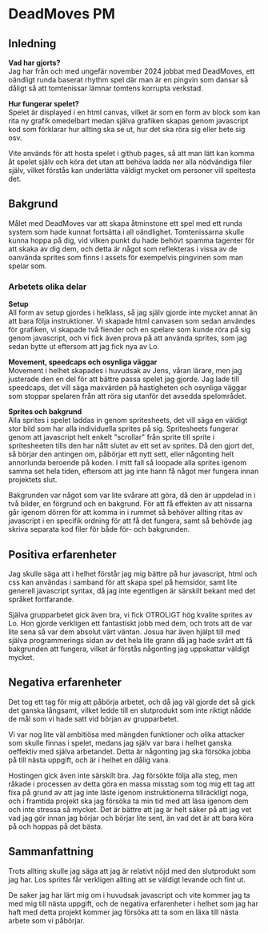 # DeadMoves PM

## Inledning

**Vad har gjorts?**  
Jag har från och med ungefär november 2024 jobbat med DeadMoves, ett oändligt runda baserat rhythm spel där man är en pingvin som dansar så dåligt så att tomtenissar lämnar tomtens korrupta verkstad.

**Hur fungerar spelet?**  
Spelet är displayed i en html canvas, vilket är som en form av block som kan rita ny grafik omedelbart medan själva grafiken skapas genom javascript kod som förklarar hur allting ska se ut, hur det ska röra sig eller bete sig osv.

Vite används för att hosta spelet i github pages, så att man lätt kan komma åt spelet själv och köra det utan att behöva ladda ner alla nödvändiga filer själv, vilket förstås kan underlätta väldigt mycket om personer vill speltesta det.

## Bakgrund
Målet med DeadMoves var att skapa åtminstone ett spel med ett runda system som hade kunnat fortsätta i all oändlighet. Tomtenissarna skulle kunna hoppa på dig, vid vilken punkt du hade behövt spamma tagenter för att skaka av dig dem, och detta är något som reflekteras i vissa av de oanvända sprites som finns i assets för exempelvis pingvinen som man spelar som.

### Arbetets olika delar

**Setup**  
All form av setup gjordes i helklass, så jag själv gjorde inte mycket annat än att bara följa instruktioner. Vi skapade html canvasen som sedan användes för grafiken, vi skapade två fiender och en spelare som kunde röra på sig genom javascript, och vi fick även prova på att använda sprites, som jag sedan bytte ut eftersom att jag fick nya av Lo.

**Movement, speedcaps och osynliga väggar**  
Movement i helhet skapades i huvudsak av Jens, våran lärare, men jag justerade den en del för att bättre passa spelet jag gjorde. Jag lade till speedcaps, det vill säga maxvärden på hastigheten och osynliga väggar som stoppar spelaren från att röra sig utanför det avsedda spelområdet.


**Sprites och bakgrund**  
Alla sprites i spelet laddas in genom spritesheets, det vill säga en väldigt stor bild som har alla individuella sprites på sig. Spritesheets fungerar genom att javascript helt enkelt "scrollar" från sprite till sprite i spritesheeten tills den har nått slutet av ett set av sprites. Då den gjort det, så börjar den antingen om, påbörjar ett nytt sett, eller någonting helt annorlunda beroende på koden. I mitt fall så loopade alla sprites igenom samma set hela tiden, eftersom att jag inte hann få något mer fungera innan projektets slut.

Bakgrunden var något som var lite svårare att göra, då den är uppdelad in i två bilder, en förgrund och en bakgrund. För att få effekten av att nissarna går igenom dörren för att komma in i rummet så behöver allting ritas av javascript i en specifik ordning för att få det fungera, samt så behövde jag skriva separata kod filer för både för- och bakgrunden.

## Positiva erfarenheter
Jag skulle säga att i helhet förstår jag mig bättre på hur javascript, html och css kan användas i samband för att skapa spel på hemsidor, samt lite generell javascript syntax, då jag inte egentligen är särskilt bekant med det språket fortfarande.

Själva grupparbetet gick även bra, vi fick OTROLIGT hög kvalite sprites av Lo. Hon gjorde verkligen ett fantastiskt jobb med dem, och trots att de var lite sena så var dem absolut värt väntan. Josua har även hjälpt till med själva programmerings sidan av det hela lite grann då jag hade svårt att få bakgrunden att fungera, vilket är förstås någonting jag uppskattar väldigt mycket.

## Negativa erfarenheter
Det tog ett tag för mig att påbörja arbetet, och då jag väl gjorde det så gick det ganska långsamt, vilket ledde till en slutprodukt som inte riktigt nådde de mål som vi hade satt vid början av grupparbetet.

Vi var nog lite väl ambitiösa med mängden funktioner och olika attacker som skulle finnas i spelet, medans jag själv var bara i helhet ganska oeffektiv med själva arbetandet. Detta är någonting jag ska försöka jobba på till nästa uppgift, och är i helhet en dålig vana.

Hostingen gick även inte särskilt bra. Jag försökte följa alla steg, men råkade i processen av detta göra en massa misstag som tog mig ett tag att fixa på grund av att jag inte läste igenom instruktionerna tillräckligt noga, och i framtida projekt ska jag försöka ta min tid med att läsa igenom dem och inte stressa så mycket. Det är bättre att jag är helt säker på att jag vet vad jag gör innan jag börjar och börjar lite sent, än vad det är att bara köra på och hoppas på det bästa.

## Sammanfattning
Trots allting skulle jag säga att jag är relativt nöjd med den slutprodukt som jag har. Los sprites får verkligen allting att se väldigt levande och fint ut.

De saker jag har lärt mig om i huvudsak javascript och vite kommer jag ta med mig till nästa uppgift, och de negativa erfarenheter i helhet som jag har haft med detta projekt kommer jag försöka att ta som en läxa till nästa arbete som vi påbörjar.